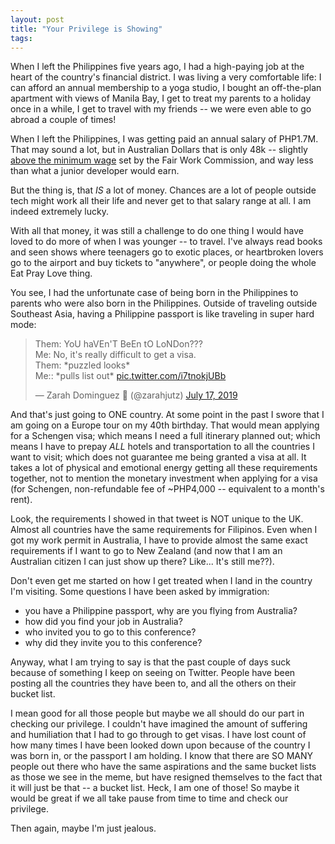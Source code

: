 ```yaml
---
layout: post
title: "Your Privilege is Showing"
tags:
---
```

When I left the Philippines five years ago, I had a high-paying job at the heart of the country's financial district. I was living a very comfortable life: I can afford an annual membership to a yoga studio, I bought an off-the-plan apartment with views of Manila Bay, I get to treat my parents to a holiday once in a while, I get to travel with my friends -- we were even able to go abroad a couple of times!

When I left the Philippines, I was getting paid an annual salary of PHP1.7M. That may sound a lot, but in Australian Dollars that is only 48k -- slightly [above the minimum wage](https://www.fairwork.gov.au/how-we-will-help/templates-and-guides/fact-sheets/minimum-workplace-entitlements/minimum-wages) set by the Fair Work Commission, and way less than what a junior developer would earn.

But the thing is, that _IS_ a lot of money. Chances are a lot of people outside tech might work all their life and never get to that salary range at all. I am indeed extremely lucky.

With all that money, it was still a challenge to do one thing I would have loved to do more of when I was younger -- to travel. I've always read books and seen shows where teenagers go to exotic places, or heartbroken lovers go to the airport and buy tickets to "anywhere", or people doing the whole Eat Pray Love thing.

You see, I had the unfortunate case of being born in the Philippines to parents who were also born in the Philippines. Outside of traveling outside Southeast Asia, having a Philippine passport is like traveling in super hard mode:

<blockquote class="twitter-tweet"><p lang="en" dir="ltr">Them: YoU haVEn&#39;T BeEn tO LoNDon???<br>Me: No, it&#39;s really difficult to get a visa.<br>Them: *puzzled looks*<br>Me:: *pulls list out* <a href="https://t.co/i7tnokjUBb">pic.twitter.com/i7tnokjUBb</a></p>&mdash; Zarah Dominguez 🦉 (@zarahjutz) <a href="https://twitter.com/zarahjutz/status/1151405478385029120?ref_src=twsrc%5Etfw">July 17, 2019</a></blockquote> <script async src="https://platform.twitter.com/widgets.js" charset="utf-8"></script>

And that's just going to ONE country. At some point in the past I swore that I am going on a Europe tour on my 40th birthday. That would mean applying for a Schengen visa; which means I need a full itinerary planned out; which means I have to prepay _ALL_ hotels and transportation to all the countries I want to visit; which does not guarantee me being granted a visa at all. It takes a lot of physical and emotional energy getting all these requirements together, not to mention the monetary investment when applying for a visa (for Schengen, non-refundable fee of ~PHP4,000 -- equivalent to a month's rent).

Look, the requirements I showed in that tweet is NOT unique to the UK. Almost all countries have the same requirements for Filipinos. Even when I got my work permit in Australia, I have to provide almost the same exact requirements if I want to go to New Zealand (and now that I am an Australian citizen I can just show  up there? Like... It's still me??).

Don't even get me started on how I get treated when I land in the country I'm visiting. Some questions I have been asked by immigration:
- you have a Philippine passport, why are you flying from Australia?
- how did you find your job in Australia?
- who invited you to go to this conference?
- why did they invite you to this conference?

Anyway, what I am trying to say is that the past couple of days suck because of something I keep on seeing on Twitter. People have been posting all the countries they have been to, and all the others on their bucket list.

I mean good for all those people but maybe we all should do our part in checking our privilege. I couldn't have imagined the amount of suffering and humiliation that I had to go through to get visas. I have lost count of how many times I have been looked down upon because of the country I was born in, or the passport I am holding. I know that there are SO MANY people out there who have the same aspirations and the same bucket lists as those we see in the meme, but have resigned themselves to the fact that it will just be that -- a bucket list. Heck, I am one of those! So maybe it would be great if we all take pause from time to time and check our privilege.

Then again, maybe I'm just jealous.
